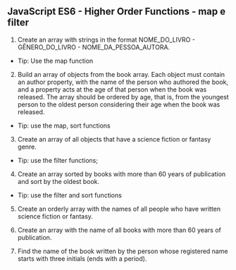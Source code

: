 ## JavaScript ES6 - Higher Order Functions - map e filter

1. Create an array with strings in the format NOME_DO_LIVRO - GÊNERO_DO_LIVRO - NOME_DA_PESSOA_AUTORA.
  * Tip: Use the map function

2. Build an array of objects from the book array. Each object must contain an author property, with the name of the person who authored the book, and a property acts at the age of that person when the book was released. The array should be ordered by age, that is, from the youngest person to the oldest person considering their age when the book was released.
  * Tip: use the map, sort functions

3. Create an array of all objects that have a science fiction or fantasy genre.
  * Tip: use the filter functions;

4. Create an array sorted by books with more than 60 years of publication and sort by the oldest book.
  * Tip: use the filter and sort functions

5. Create an orderly array with the names of all people who have written science fiction or fantasy.

6. Create an array with the name of all books with more than 60 years of publication.

7. Find the name of the book written by the person whose registered name starts with three initials (ends with a period).
